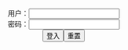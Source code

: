 <script>
   function check(){
      var name=document.getElementById("name").value;
   var pass=document.getElementById("pass").value;
   var y = document.getElementById("myDIV");
   if(name=="" && pass=="y"){
   y.style.display = "block";
   }else{
   y.style.display = "none";
   }
   }
</script>

<form name="f" action="">
<center>用户：<INPUT TYPE="text" NAME="" id="name"><br></center>
<center>密码：<INPUT TYPE="password" NAME="" id="pass"><br></center>
<center><INPUT TYPE="button" value="登入" onclick="check()"><INPUT TYPE="reset" value="重置"></center>
</form>

<div id="myDIV" style="display: none">

<a href="https://slack-imgs.com/?url=https://pbs.twimg.com/media/EyWgL_nVgAA4RTV?format=jpg&name=orig" class="js-smartphoto" data-caption="EyWgL_nVgAA4RTV (3508×2481)38
@thirty8ght2021年4月7日" data-id="" data-group=""><img src="https://slack-imgs.com/?url=https://pbs.twimg.com/media/EyWgL_nVgAA4RTV?format=jpg&name=orig" width="128"/></a>

<a href="https://slack-imgs.com/?url=https://pbs.twimg.com/media/EyTj79MUYAcm5fd?format=jpg&name=orig" class="js-smartphoto" data-caption="EyTj79MUYAcm5fd (3508×2481)" data-id="" data-group=""><img src="https://slack-imgs.com/?url=https://pbs.twimg.com/media/EyTj79MUYAcm5fd?format=jpg&name=orig" width="128"/></a>

<a href="https://slack-imgs.com/?url=https://pbs.twimg.com/media/EyNgmSoUYAITjXw?format=jpg&name=orig" class="js-smartphoto" data-caption="EyNgmSoUYAITjXw (1280×1201)" data-id="" data-group=""><img src="https://slack-imgs.com/?url=https://pbs.twimg.com/media/EyNgmSoUYAITjXw?format=jpg&name=orig" width="128"/></a>

<a href="https://slack-imgs.com/?url=https://pbs.twimg.com/media/EyGV7R8UcAAvqua?format=jpg&name=orig" class="js-smartphoto" data-caption="EyGV7R8UcAAvqua (3508×2481)" data-id="" data-group=""><img src="https://slack-imgs.com/?url=https://pbs.twimg.com/media/EyGV7R8UcAAvqua?format=jpg&name=orig" width="128"/></a>

<a href="https://slack-imgs.com/?url=https://pbs.twimg.com/media/Ex_S9khVcAAT3t9?format=jpg&name=orig" class="js-smartphoto" data-caption="Ex_S9khVcAAT3t9 (1191×1684)" data-id="" data-group=""><img src="https://slack-imgs.com/?url=https://pbs.twimg.com/media/Ex_S9khVcAAT3t9?format=jpg&name=orig" width="128"/></a>

<a href="https://slack-imgs.com/?url=https://pbs.twimg.com/media/Ex_S-I-VoAMcOT0?format=jpg&name=orig" class="js-smartphoto" data-caption="Ex_S-I-VoAMcOT0 (1191×917)" data-id="" data-group=""><img src="https://slack-imgs.com/?url=https://pbs.twimg.com/media/Ex_S-I-VoAMcOT0?format=jpg&name=orig" width="128"/></a>

<a href="https://slack-imgs.com/?url=https://pbs.twimg.com/media/Ex5-pQyVEAA2XET?format=jpg&name=orig" class="js-smartphoto" data-caption="Ex5-pQyVEAA2XET (3508×2481)" data-id="" data-group=""><img src="https://slack-imgs.com/?url=https://pbs.twimg.com/media/Ex5-pQyVEAA2XET?format=jpg&name=orig" width="128"/></a>

<a href="https://slack-imgs.com/?url=https://pbs.twimg.com/media/Ex5-pQyVEAA2XET?format=jpg&name=orig" class="js-smartphoto" data-caption="Ex5-pQyVEAA2XET (3508×2481)" data-id="" data-group=""><img src="https://slack-imgs.com/?url=https://pbs.twimg.com/media/Ex5-pQyVEAA2XET?format=jpg&name=orig" width="128"/></a>

<a href="https://slack-imgs.com/?url=https://pbs.twimg.com/media/ExvFB1uUYAgrBvF?format=jpg&name=orig" class="js-smartphoto" data-caption="ExvFB1uUYAgrBvF (1191×1684)" data-id="" data-group=""><img src="https://slack-imgs.com/?url=https://pbs.twimg.com/media/ExvFB1uUYAgrBvF?format=jpg&name=orig" width="128"/></a>

<a href="https://slack-imgs.com/?url=https://pbs.twimg.com/media/ExgunxPU4AAGbSh?format=jpg&name=orig" class="js-smartphoto" data-caption="ExgunxPU4AAGbSh (695×920)" data-id="" data-group=""><img src="https://slack-imgs.com/?url=https://pbs.twimg.com/media/ExgunxPU4AAGbSh?format=jpg&name=orig" width="128"/></a>

<a href="https://slack-imgs.com/?url=https://pbs.twimg.com/media/ExgZQ6zU8AM-_ws?format=jpg&name=orig" class="js-smartphoto" data-caption="ExgZQ6zU8AM-_ws (768×1675)" data-id="" data-group=""><img src="https://slack-imgs.com/?url=https://pbs.twimg.com/media/ExgZQ6zU8AM-_ws?format=jpg&name=orig" width="128"/></a>

<a href="https://slack-imgs.com/?url=https://pbs.twimg.com/media/ExbkS3oU4AAma_w?format=jpg&name=orig" class="js-smartphoto" data-caption="ExbkS3oU4AAma_w (654×503)" data-id="" data-group=""><img src="https://slack-imgs.com/?url=https://pbs.twimg.com/media/ExbkS3oU4AAma_w?format=jpg&name=orig" width="128"/></a>

<a href="https://slack-imgs.com/?url=https://pbs.twimg.com/media/Exbcz_XUcAEI2ku?format=jpg&name=orig" class="js-smartphoto" data-caption="Exbcz_XUcAEI2ku (1684×1191)" data-id="" data-group=""><img src="https://slack-imgs.com/?url=https://pbs.twimg.com/media/Exbcz_XUcAEI2ku?format=jpg&name=orig" width="128"/></a>

<a href="https://slack-imgs.com/?url=https://pbs.twimg.com/media/Exab9IhVIAcRVep?format=jpg&name=orig" class="js-smartphoto" data-caption="Exab9IhVIAcRVep (1275×1139)" data-id="" data-group=""><img src="https://slack-imgs.com/?url=https://pbs.twimg.com/media/Exab9IhVIAcRVep?format=jpg&name=orig" width="128"/></a>

<a href="https://slack-imgs.com/?url=https://pbs.twimg.com/media/ExHUnDjVkAI4CCI?format=jpg&name=orig" class="js-smartphoto" data-caption="ExHUnDjVkAI4CCI (2481×3508)" data-id="" data-group=""><img src="https://slack-imgs.com/?url=https://pbs.twimg.com/media/ExHUnDjVkAI4CCI?format=jpg&name=orig" width="128"/></a>

<a href="https://slack-imgs.com/?url=https://pbs.twimg.com/media/ExGFfelVkAA3LXu?format=jpg&name=orig" class="js-smartphoto" data-caption="ExGFfelVkAA3LXu (1023×1191)" data-id="" data-group=""><img src="https://slack-imgs.com/?url=https://pbs.twimg.com/media/ExGFfelVkAA3LXu?format=jpg&name=orig" width="128"/></a>

<a href="https://slack-imgs.com/?url=https://pbs.twimg.com/media/Ew7tDhTU8AAHCtZ?format=jpg&name=orig" class="js-smartphoto" data-caption="Ew7tDhTU8AAHCtZ (2480×3508)" data-id="" data-group=""><img src="https://slack-imgs.com/?url=https://pbs.twimg.com/media/Ew7tDhTU8AAHCtZ?format=jpg&name=orig" width="128"/></a>

<a href="https://slack-imgs.com/?url=https://pbs.twimg.com/media/Ew7tEHKVgAEzvRG?format=jpg&name=orig" class="js-smartphoto" data-caption="Ew7tEHKVgAEzvRG (2480×3508)" data-id="" data-group=""><img src="https://slack-imgs.com/?url=https://pbs.twimg.com/media/Ew7tEHKVgAEzvRG?format=jpg&name=orig" width="128"/></a>

<a href="https://slack-imgs.com/?url=https://pbs.twimg.com/media/Ew18ya3VoAc8h1f?format=jpg&name=orig" class="js-smartphoto" data-caption="Ew18ya3VoAc8h1f (3508×2480)" data-id="" data-group=""><img src="https://slack-imgs.com/?url=https://pbs.twimg.com/media/Ew18ya3VoAc8h1f?format=jpg&name=orig" width="128"/></a>

<a href="https://slack-imgs.com/?url=https://pbs.twimg.com/media/EwrwOajU8AIwp_Z?format=png&name=orig" class="js-smartphoto" data-caption="EwrwOajU8AIwp_Z (454×358)" data-id="" data-group=""><img src="https://slack-imgs.com/?url=https://pbs.twimg.com/media/EwrwOajU8AIwp_Z?format=png&name=orig" width="128"/></a>

<a href="https://slack-imgs.com/?url=https://pbs.twimg.com/media/EwrwP5LUUAMZA4c?format=jpg&name=orig" class="js-smartphoto" data-caption="EwrwP5LUUAMZA4c (1271×981)" data-id="" data-group=""><img src="https://slack-imgs.com/?url=https://pbs.twimg.com/media/EwrwP5LUUAMZA4c?format=jpg&name=orig" width="128"/></a>

<a href="https://slack-imgs.com/?url=https://pbs.twimg.com/media/Ewnk519VIAAWW3K?format=jpg&name=orig" class="js-smartphoto" data-caption="Ewnk519VIAAWW3K (3508×2481)" data-id="" data-group=""><img src="https://slack-imgs.com/?url=https://pbs.twimg.com/media/Ewnk519VIAAWW3K?format=jpg&name=orig" width="128"/></a>

<a href="https://slack-imgs.com/?url=https://pbs.twimg.com/media/Ewid3feU8AADccv?format=jpg&name=orig" class="js-smartphoto" data-caption="Ewid3feU8AADccv (1411×1042)" data-id="" data-group=""><img src="https://slack-imgs.com/?url=https://pbs.twimg.com/media/Ewid3feU8AADccv?format=jpg&name=orig" width="128"/></a>

<a href="https://slack-imgs.com/?url=https://pbs.twimg.com/media/EwhzYRiUUAEX8Qz?format=jpg&name=orig" class="js-smartphoto" data-caption="EwhzYRiUUAEX8Qz (1272×1171)" data-id="" data-group=""><img src="https://slack-imgs.com/?url=https://pbs.twimg.com/media/EwhzYRiUUAEX8Qz?format=jpg&name=orig" width="128"/></a>

<a href="https://slack-imgs.com/?url=https://pbs.twimg.com/media/EwYq7h-VEAAhKJi?format=jpg&name=orig" class="js-smartphoto" data-caption="EwYq7h-VEAAhKJi (1041×1191)" data-id="" data-group=""><img src="https://slack-imgs.com/?url=https://pbs.twimg.com/media/EwYq7h-VEAAhKJi?format=jpg&name=orig" width="128"/></a>

<a href="https://slack-imgs.com/?url=https://pbs.twimg.com/media/EwX5hpXUYAQL9tR?format=jpg&name=orig" class="js-smartphoto" data-caption="EwX5hpXUYAQL9tR (1191×1684)" data-id="" data-group=""><img src="https://slack-imgs.com/?url=https://pbs.twimg.com/media/EwX5hpXUYAQL9tR?format=jpg&name=orig" width="128"/></a>

<a href="https://slack-imgs.com/?url=https://pbs.twimg.com/media/EwX5jglVIAEmvTg?format=jpg&name=orig" class="js-smartphoto" data-caption="EwX5jglVIAEmvTg (1191×1684)" data-id="" data-group=""><img src="https://slack-imgs.com/?url=https://pbs.twimg.com/media/EwX5jglVIAEmvTg?format=jpg&name=orig" width="128"/></a>

<a href="https://slack-imgs.com/?url=https://pbs.twimg.com/media/EwX5kKNVEAIhcSF?format=jpg&name=orig" class="js-smartphoto" data-caption="EwX5kKNVEAIhcSF (1191×1684)" data-id="" data-group=""><img src="https://slack-imgs.com/?url=https://pbs.twimg.com/media/EwX5kKNVEAIhcSF?format=jpg&name=orig" width="128"/></a>

<a href="https://slack-imgs.com/?url=https://pbs.twimg.com/media/EwRY3tnVkAA-kqc?format=jpg&name=orig" class="js-smartphoto" data-caption="EwRY3tnVkAA-kqc (1684×1191)" data-id="" data-group=""><img src="https://slack-imgs.com/?url=https://pbs.twimg.com/media/EwRY3tnVkAA-kqc?format=jpg&name=orig" width="128"/></a>

<a href="https://slack-imgs.com/?url=https://pbs.twimg.com/media/EwIOrEVVoAIaqn9?format=jpg&name=orig" class="js-smartphoto" data-caption="EwIOrEVVoAIaqn9 (1684×1191)2021年3月9日" data-id="" data-group=""><img src="https://slack-imgs.com/?url=https://pbs.twimg.com/media/EwIOrEVVoAIaqn9?format=jpg&name=orig" width="128"/></a>

  <link rel="stylesheet" href="https://cdn.jsdelivr.net/gh/appleple/SmartPhoto/css/smartphoto.min.css">
  <script src="https://cdn.jsdelivr.net/gh/appleple/SmartPhoto/js/smartphoto.min.js"></script>
  <script>
  document.addEventListener('DOMContentLoaded',function(){
    new SmartPhoto(".js-smartphoto");
  });
  </script>

</div>

